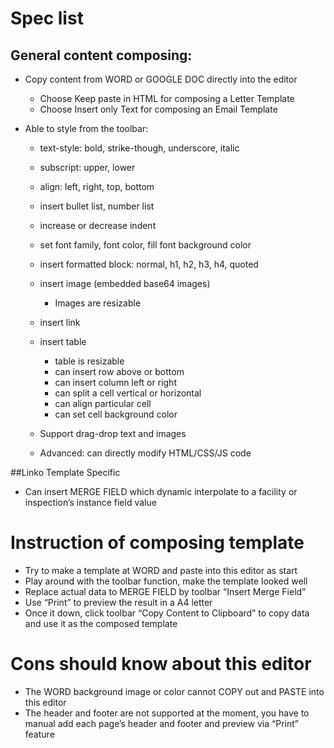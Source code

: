 # Spec list

## General content composing:
- Copy content from WORD or GOOGLE DOC directly into the editor

  - Choose Keep paste in HTML for composing a Letter Template 
  - Choose Insert only Text for composing an Email Template 

- Able to style from the toolbar:

  - text-style: bold, strike-though, underscore, italic 
  - subscript: upper, lower
  - align: left, right, top, bottom
  - insert bullet list, number list
  - increase or decrease indent
  - set font family, font color, fill font background color
  - insert formatted block: normal, h1, h2, h3, h4, quoted
  - insert image (embedded base64 images)
    - Images are resizable

  - insert link
  - insert table 
    - table is resizable
    - can insert row above or bottom
    - can insert column left or right
    - can split a cell vertical or horizontal
    - can align particular cell
    - can set cell background color

  - Support drag-drop text and images
  - Advanced: can directly modify HTML/CSS/JS code

##Linko Template Specific

  - Can insert MERGE FIELD which dynamic interpolate to a facility or inspection’s instance field value


# Instruction of composing template
* Try to make a template at WORD and paste into this editor as start
* Play around with the toolbar function, make the template looked well
* Replace actual data to MERGE FIELD by toolbar “Insert Merge Field”
* Use “Print” to preview the result in a A4 letter
* Once it down, click toolbar “Copy Content to Clipboard” to copy data and use it as the composed template

# Cons should know about this editor
* The WORD background image or color cannot COPY out and PASTE into this editor
* The header and footer are not supported at the moment, you have to manual add each page’s header and footer and preview via “Print” feature
